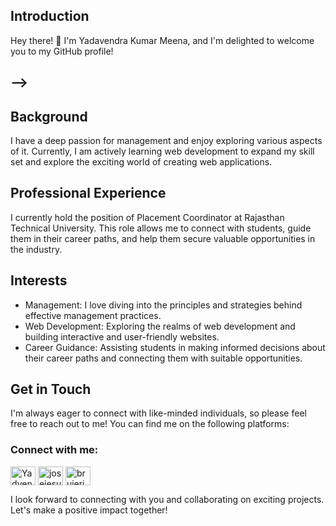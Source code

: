 ## Introduction
Hey there! 👋 I'm Yadavendra Kumar Meena, and I'm delighted to welcome you to my GitHub profile! 
<!-- <p align="left"> 
  <img
        src="https://komarev.com/ghpvc/?username=yadvendrameena033&label=Profile%20views&color=0e75b6&style=flat"
        alt="Yadvendra Kumar Meena" /> </p>

<!-- <p align="left"> <a href="https://github.com/ryo-ma/github-profile-trophy"><img
            src="https://github-profile-trophy.vercel.app/?username=yadvendrameena033" alt="Yadvendra Meena" /></a> </p>
 -->
 -->
---


## Background
I have a deep passion for management and enjoy exploring various aspects of it. Currently, I am actively learning web development to expand my skill set and explore the exciting world of creating web applications.

## Professional Experience
I currently hold the position of Placement Coordinator at Rajasthan Technical University. This role allows me to connect with students, guide them in their career paths, and help them secure valuable opportunities in the industry.

## Interests
- Management: I love diving into the principles and strategies behind effective management practices.
- Web Development: Exploring the realms of web development and building interactive and user-friendly websites.
- Career Guidance: Assisting students in making informed decisions about their career paths and connecting them with suitable opportunities.

## Get in Touch
I'm always eager to connect with like-minded individuals, so please feel free to reach out to me! You can find me on the following platforms:

<h3 align="left">Connect with me:</h3>
<p align="left">
    <a href="https://twitter.com/the_yadvendra" target="blank"><img align="center"
            src="https://raw.githubusercontent.com/rahuldkjain/github-profile-readme-generator/master/src/images/icons/Social/twitter.svg"
            alt="Yadvendra Kumar Meena" height="30" width="40" /></a>
    <a href="https://www.linkedin.com/in/yadvendra-kumar-meena-047347192/" target="blank"><img align="center"
            src="https://raw.githubusercontent.com/rahuldkjain/github-profile-readme-generator/master/src/images/icons/Social/linked-in-alt.svg"
            alt="josejesusguzman" height="30" width="40" /></a>
    <a href="https://www.instagram.com/the_yadvendra" target="blank"><img align="center"
            src="https://raw.githubusercontent.com/rahuldkjain/github-profile-readme-generator/master/src/images/icons/Social/instagram.svg"
            alt="brujeriatech" height="30" width="40" /></a>

I look forward to connecting with you and collaborating on exciting projects. Let's make a positive impact together!
